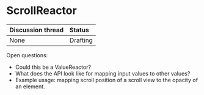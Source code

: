 # ScrollReactor

| Discussion thread | Status |
|:------------------|:-------|
| None | Drafting |

Open questions:

- Could this be a ValueReactor?
- What does the API look like for mapping input values to other values?
- Example usage: mapping scroll position of a scroll view to the opacity of an element.
